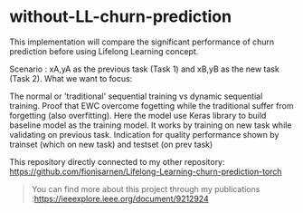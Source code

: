 # without-LL-churn-prediction
This implementation will compare the significant performance of churn prediction before using Lifelong Learning concept.

Scenario : xA,yA as the previous task (Task 1) and xB,yB as the new task (Task 2). What we want to focus:

The normal or 'traditional' sequential training vs dynamic sequential training. Proof that EWC overcome fogetting while the traditional suffer from forgetting (also overfitting). Here the model use Keras library to build baseline model as the training model. It works by training on new task while validating on previous task. Indication for quality performance shown by trainset (which on new task) and testset (on prev task)

This repository directly connected to my other repository:
https://github.com/fionisarnen/Lifelong-Learning-churn-prediction-torch

> You can find more about this project through my publications :https://ieeexplore.ieee.org/document/9212924

